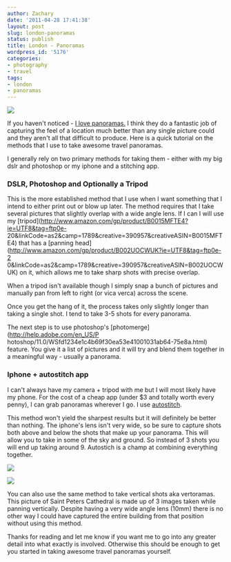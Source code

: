 ```yaml
---
author: Zachary 
date: '2011-04-28 17:41:38'
layout: post
slug: london-panoramas
status: publish
title: London - Panoramas
wordpress_id: '5176'
categories:
- photography
- travel
tags:
- london
- panoramas
---
```


<a href="http://www.flickr.com/photos/zacharyz/5565645881/"><img class="center" src="http://farm6.static.flickr.com/5269/5565645881_56829923dd_b.jpg"></a>

If you haven't noticed - [I love panoramas.](http://zaczadell.com/tag/panoramas/) I think they do a fantastic
job of capturing the feel of a location much better than any single picture
could and they aren't all that difficult to produce. Here is a quick tutorial
on the methods that I use to take awesome travel panoramas.

I generally rely on two primary methods for taking them - either with my big
dslr and photoshop or my iphone and a stitching app.

### DSLR, Photoshop and Optionally a Tripod

  
This is the more established method that I use when I want something that I
intend to either print out or blow up later. The method requires that I take
several pictures that slightly overlap with a wide angle lens. If I can I will
use my [tripod](http://www.amazon.com/gp/product/B0015MFTE4?ie=UTF8&tag=ftp0e-
20&linkCode=as2&camp=1789&creative=390957&creativeASIN=B0015MFTE4) that has a
[panning head](http://www.amazon.com/gp/product/B002UOCWUK?ie=UTF8&tag=ftp0e-2
0&linkCode=as2&camp=1789&creative=390957&creativeASIN=B002UOCWUK) on it, which
allows me to take sharp shots with precise overlap.

When a tripod isn't available though I simply snap a bunch of pictures and
manually pan from left to right (or vica verca) across the scene.

Once you get the hang of it, the process takes only slightly longer than
taking a single shot. I tend to take 3-5 shots for every panorama.

The next step is to use photoshop's [photomerge](http://help.adobe.com/en_US/P
hotoshop/11.0/WSfd1234e1c4b69f30ea53e41001031ab64-75e8a.html) feature. You
give it a list of pictures and it will try and blend them together in a
meaningful way - usually a panorama.

### Iphone + autostitch app

  
I can't always have my camera + tripod with me but I will most likely have my
phone. For the cost of a cheap app (under $3 and totally worth every penny), I
can grab panoramas wherever I go. I use
[autostitch](http://www.cloudburstresearch.com/autostitch/autostitch.html).

This method won't yield the sharpest results but it will definitely be better
than nothing. The iphone's lens isn't very wide, so be sure to capture shots
both above and below the shots that make up your panorama. This will allow you
to take in some of the sky and ground. So instead of 3 shots you will end up
taking around 9. Autostich is a champ at combining everything together.

<a href="http://www.flickr.com/photos/zacharyz/5566228732/"><img class="center" src="http://farm6.static.flickr.com/5253/5566228732_2d085237bb_b.jpg"></a>

<a href="http://www.flickr.com/photos/zacharyz/5565642185/"><img class="center" src="http://farm6.static.flickr.com/5225/5565642185_9bc61d33e7_b.jpg"></a>
 
You can also use the same method to take
vertical shots aka vertoramas. This picture of Saint Peters Cathedral is made
up of 3 images taken while panning vertically. Despite having a very wide
angle lens (10mm) there is no other way I could have captured the entire
building from that position without using this method.

Thanks for reading and let me know if you want me to go into any greater
detail into what exactly is involved. Otherwise this should be enough to get
you started in taking awesome travel panoramas yourself.

